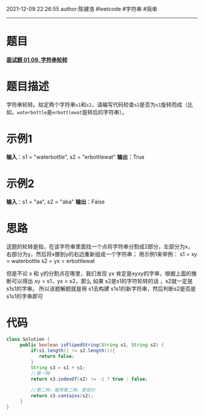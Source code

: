 2021-12-09
22:26:55
author:陈建浩
#leetcode  #字符串 #简单

--- 
# 题目
#### [面试题 01.09. 字符串轮转](https://leetcode-cn.com/problems/string-rotation-lcci/)
# 题目描述
字符串轮转。给定两个字符串`s1`和`s2`，请编写代码检查`s2`是否为`s1`旋转而成（比如，`waterbottle`是`erbottlewat`旋转后的字符串）。
# 示例1
 **输入**：s1 = "waterbottle", s2 = "erbottlewat"
 **输出**：True
# 示例2
 **输入**：s1 = "aa", s2 = "aba"
 **输出**：False
# 思路
这题的轮转是指，在该字符串里面找一个点将字符串分割成2部分，左部分为x，右部分为y，然后将x挪到y的右边重新组成一个字符串；
用示例1来举例：
s1 = xy = waterbottle
s2 = yx = erbottlewat

但是不论 x 和 y的分割点在哪里，我们发现 yx 肯定是xyxy的字串，根据上面的推断可以得出 xy = s1，yx = s2，那么 如果 s2是s1的字符轮转的话 ，s2就一定是 s1s1的字串。
所以该题解题就是用 s1去构建 s1s1的新字符串，然后判断s2是否是s1s1的字串即可
# 代码
```java
class Solution {
	 public boolean isFlipedString(String s1, String s2) {
		 if(s1.length() != s2.length()){
		 	return false;
		 }
		 String s3 = s1 + s1;
		 //第一种
		 return s3.indexOf(s2) != -1 ? true : false;
		 
		 //第二种，推荐第二种，更简约
		 return s3.contains(s2);
	 }
}
```